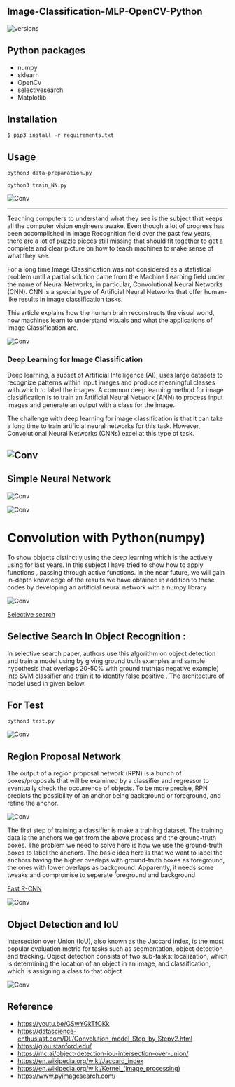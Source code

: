 ## Image-Classification-MLP-OpenCV-Python
<img src="https://camo.githubusercontent.com/ba2171fe9ab58bba2f169b740c35c26bd3cb4241/68747470733a2f2f696d672e736869656c64732e696f2f707970692f707976657273696f6e732f70796261646765732e737667" alt="versions" data-canonical-src="https://img.shields.io/pypi/pyversions/pybadges.svg" style="max-width:100%;">

## Python packages
* numpy
* sklearn
* OpenCv
* selectivesearch
* Matplotlib






## Installation ##
>
    
    $ pip3 install -r requirements.txt



## Usage
  


```python3 data-preparation.py```  

```python3 train_NN.py```  

![Conv](test/Figure_1.png)

-----------------------------------------------------------------------------------------------------------------------------
Teaching computers to understand what they see is the subject that keeps all the computer vision engineers awake. Even though a lot of progress has been accomplished in Image Recognition field over the past few years, there are a lot of puzzle pieces still missing that should fit together to get a complete and clear picture on how to teach machines to make sense of what they see.

For a long time Image Classification was not considered as a statistical problem until a partial solution came from the Machine Learning field under the name of Neural Networks, in particular, Convolutional Neural Networks (CNN). CNN is a special type of Artificial Neural Networks that offer human-like results in image classification tasks.

This article explains how the human brain reconstructs the visual world, how machines learn to understand visuals and what the applications of Image Classification are.

![Conv](test/albert.png)

### Deep Learning for Image Classification

Deep learning, a subset of Artificial Intelligence (AI), uses large datasets to recognize patterns within input images and produce meaningful classes with which to label the images. A common deep learning method for image classification is to train an Artificial Neural Network (ANN) to process input images and generate an output with a class for the image.

The challenge with deep learning for image classification is that it can take a long time to train artificial neural networks for this task. However, Convolutional Neural Networks (CNNs) excel at this type of task.

![Conv](test/deep.png)
-----------------------------------------------------------------
## Simple Neural Network  

![Conv](test/nn.jpeg)

![Conv](test/def.jpg)

# Convolution with Python(numpy)


To show objects distinctly using the deep learning which is the actively using for last years. In this subject I have tried to show how to apply functions , passing through active functions. In the near future, we will gain in-depth knowledge of the results we have obtained in addition to these codes by developing an artificial neural network with a numpy library

![Conv](test/f.gif)


[Selective search](http://www.huppelen.nl/publications/selectiveSearchDraft.pdf)

## Selective Search In Object Recognition :

In selective search paper, authors use this algorithm on object detection and train a model using by giving ground truth examples and sample hypothesis that overlaps 20-50% with ground truth(as negative example) into SVM classifier and train it to identify false positive . The architecture of model used in given below.

## For Test
  


```python3 test.py```  

![Conv](test/test.png)


## Region Proposal Network

The output of a region proposal network (RPN) is a bunch of boxes/proposals that will be examined by a classifier and regressor to eventually check the occurrence of objects. To be more precise, RPN predicts the possibility of an anchor being background or foreground, and refine the anchor.

![Conv](test/cnn.jpeg)

The first step of training a classifier is make a training dataset. The training data is the anchors we get from the above process and the ground-truth boxes. The problem we need to solve here is how we use the ground-truth boxes to label the anchors. The basic idea here is that we want to label the anchors having the higher overlaps with ground-truth boxes as foreground, the ones with lower overlaps as background. Apparently, it needs some tweaks and compromise to seperate foreground and background

[Fast R-CNN](https://arxiv.org/pdf/1504.08083.pdf)

![Conv](test/sel.png)

## Object Detection and IoU

Intersection over Union (IoU), also known as the Jaccard index, is the most popular evaluation metric for tasks such as segmentation, object detection and tracking. Object detection consists of two sub-tasks: localization, which is determining the location of an object in an image, and classification, which is assigning a class to that object. 

![Conv](test/iou.jpg)

## Reference
* https://youtu.be/GSwYGkTfOKk
* https://datascience-enthusiast.com/DL/Convolution_model_Step_by_Stepv2.html
* https://giou.stanford.edu/
* https://mc.ai/object-detection-iou-intersection-over-union/
* https://en.wikipedia.org/wiki/Jaccard_index
* https://en.wikipedia.org/wiki/Kernel_(image_processing)
* https://www.pyimagesearch.com/
